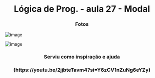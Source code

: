 <h1 align = "center"> Lógica de Prog. - aula 27 - Modal </h1> 


<h3 align = "center"> Fotos </h3>

![image](https://github.com/user-attachments/assets/79d2f3d4-c545-4bf2-b8d5-a1eb6eaaeb9d)

![image](https://github.com/user-attachments/assets/51cf7891-56be-4584-9526-39d3b34a6c5b)


<h3 align = "center"> Serviu como inspiração e ajuda  </h3>

<h3 align = "center"> (https://youtu.be/2jjbteTavm4?si=Y6zCV1nZuNg6eYZy)  </h3>
